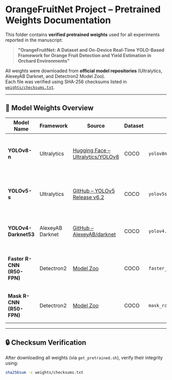 # OrangeFruitNet Project – Pretrained Weights Documentation

This folder contains **verified pretrained weights** used for all experiments reported in the manuscript:

> **"OrangeFruitNet: A Dataset and On-Device Real-Time YOLO-Based Framework for Orange Fruit Detection and Yield Estimation in Orchard Environments"**

All weights were downloaded from **official model repositories** (Ultralytics, AlexeyAB Darknet, and Detectron2 Model Zoo).  
Each file was verified using SHA-256 checksums listed in [`weights/checksums.txt`](./checksums.txt).

---

## 🧠 Model Weights Overview

| Model Name | Framework | Source | Dataset | File | License | Usage in Manuscript |
|-------------|------------|---------|----------|--------|----------|----------------------|
| **YOLOv8-n** | Ultralytics | [Hugging Face – Ultralytics/YOLOv8](https://huggingface.co/Ultralytics/YOLOv8/resolve/main/yolov8n.pt) | COCO | `yolov8n_coco.pt` | GPLv3 (Ultralytics) | Fine-tuning and evaluation (YOLOv8-n baseline and main model) |
| **YOLOv5-s** | Ultralytics | [GitHub – YOLOv5 Release v6.2](https://github.com/ultralytics/yolov5/releases/download/v6.2/yolov5s.pt) | COCO | `yolov5s_coco.pt` | GPLv3 (Ultralytics) | Fine-tuning and real-time benchmarking (YOLOv5-s lightweight variant) |
| **YOLOv4-Darknet53** | AlexeyAB Darknet | [GitHub – AlexeyAB/darknet](https://github.com/AlexeyAB/darknet/releases/download/darknet_yolo_v3_optimal/yolov4.weights) | COCO | `yolov4.weights` | Public domain / GPLv3 | Used as legacy YOLO baseline (comparative analysis) |
| **Faster R-CNN (R50-FPN)** | Detectron2 | [Model Zoo](https://github.com/facebookresearch/detectron2/blob/main/MODEL_ZOO.md) | COCO | `faster_rcnn_r50_fpn_3x_coco.pth` | Apache 2.0 | Benchmark for comparison with YOLO-based detectors |
| **Mask R-CNN (R50-FPN)** | Detectron2 | [Model Zoo](https://github.com/facebookresearch/detectron2/blob/main/MODEL_ZOO.md) | COCO | `mask_rcnn_r50_fpn_3x_coco.pth` | Apache 2.0 | Instance segmentation and dense canopy comparison |

---

## 🔒 Checksum Verification

After downloading all weights (via `get_pretrained.sh`), verify their integrity using:
```bash
sha256sum -c weights/checksums.txt
